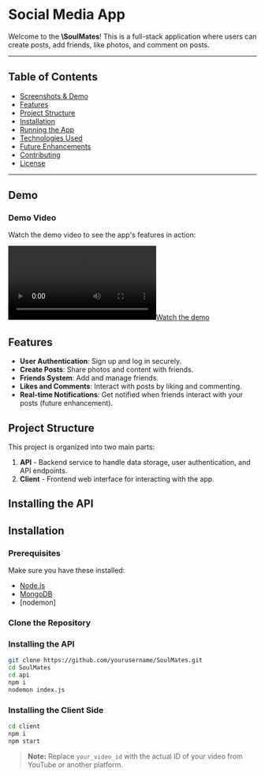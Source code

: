 # Social Media App

Welcome to the **\SoulMates**! This is a full-stack application where users can create posts, add friends, like photos, and comment on posts.

---

## Table of Contents

- [Screenshots & Demo](#screenshots--demo) 
- [Features](#features)
- [Project Structure](#project-structure)
- [Installation](#installation)
- [Running the App](#running-the-app)
- [Technologies Used](#technologies-used)
- [Future Enhancements](#future-enhancements)
- [Contributing](#contributing)
- [License](#license)

---

## Demo

### Demo Video

Watch the demo video to see the app's features in action:

[![Watch the demo](./client/public/videos/demo.mkv)](./client/public/videos/demo.mkv)

## Features

- **User Authentication**: Sign up and log in securely.
- **Create Posts**: Share photos and content with friends.
- **Friends System**: Add and manage friends.
- **Likes and Comments**: Interact with posts by liking and commenting.
- **Real-time Notifications**: Get notified when friends interact with your posts (future enhancement).

## Project Structure

This project is organized into two main parts:

1. **API** - Backend service to handle data storage, user authentication, and API endpoints.
2. **Client** - Frontend web interface for interacting with the app.


## Installing the API


## Installation

### Prerequisites

Make sure you have these installed:

- [Node.js](https://nodejs.org/)
- [MongoDB](https://www.mongodb.com/) 
- [nodemon]

### Clone the Repository

### Installing the API
```bash
git clone https://github.com/yourusername/SoulMates.git
cd SoulMates
cd api
npm i
nodemon index.js
```

### Installing the Client Side
```bash
cd client
npm i
npm start
```



> **Note:** Replace `your_video_id` with the actual ID of your video from YouTube or another platform.


